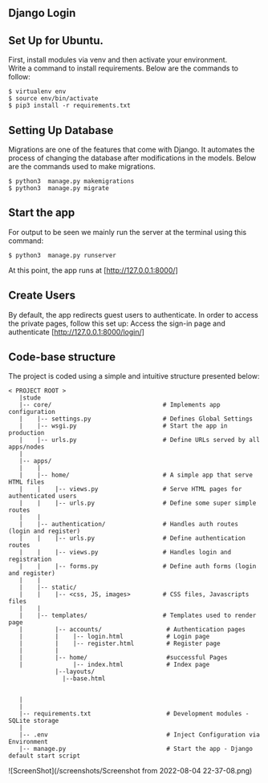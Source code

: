 ## Django Login
## Set Up for Ubuntu.
First, install modules via venv and then activate your environment.  
Write a command to install requirements. Below are the commands to follow:
```
$ virtualenv env
$ source env/bin/activate
$ pip3 install -r requirements.txt 
```
 
## Setting  Up Database
Migrations are one of the features that come with Django. It automates the process of changing the database after modifications in the models. Below are the commands used to make migrations.
```
$ python3  manage.py makemigrations
$ python3  manage.py migrate
```
 
## Start the app
For output to be seen we mainly run the server at the terminal using this command:
```
$ python3  manage.py runserver
```
At this point, the app runs at [http://127.0.0.1:8000/]
 
## Create Users
By default, the app redirects guest users to authenticate. In order to access the private pages, follow this set up:
Access the sign-in page and authenticate
[http://127.0.0.1:8000/login/]
 
## Code-base structure
The project is coded using a simple and intuitive structure presented below:
```
< PROJECT ROOT >
   |stude
   |-- core/                               # Implements app configuration
   |    |-- settings.py                    # Defines Global Settings
   |    |-- wsgi.py                        # Start the app in production
   |    |-- urls.py                        # Define URLs served by all apps/nodes
   |
   |-- apps/
   |    |
   |    |-- home/                          # A simple app that serve HTML files
   |    |    |-- views.py                  # Serve HTML pages for authenticated users
   |    |    |-- urls.py                   # Define some super simple routes  
   |    |
   |    |-- authentication/                # Handles auth routes (login and register)
   |    |    |-- urls.py                   # Define authentication routes  
   |    |    |-- views.py                  # Handles login and registration  
   |    |    |-- forms.py                  # Define auth forms (login and register) 
   |    |
   |    |-- static/
   |    |    |-- <css, JS, images>         # CSS files, Javascripts files
   |    |
   |    |-- templates/                     # Templates used to render page
   |         |-- accounts/                  # Authentication pages
   |         |    |-- login.html            # Login page
   |         |    |-- register.html         # Register page
   |         |
   |         |-- home/                      #successful Pages
   |              |-- index.html            # Index page
             |--layouts/
               |--base.html    
                       
                           
   |          
   |
   |-- requirements.txt                     # Development modules - SQLite storage
   |
   |-- .env                                 # Inject Configuration via Environment
   |-- manage.py                            # Start the app - Django default start script
   ```
![ScreenShot](/screenshots/Screenshot from 2022-08-04 22-37-08.png)
